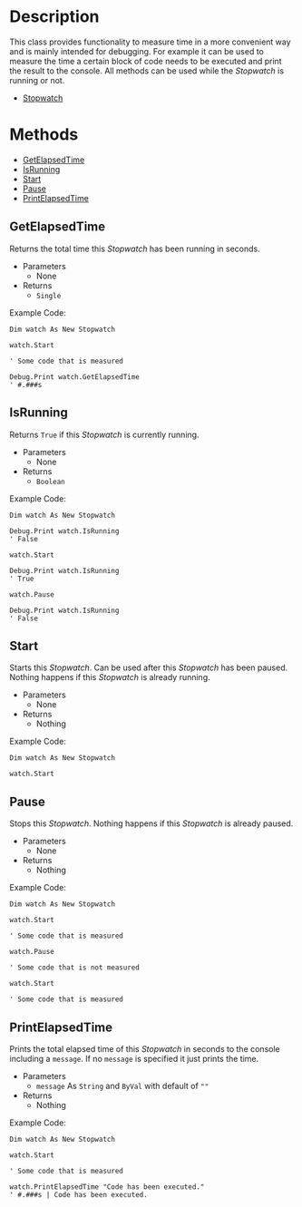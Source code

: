 ﻿# Description
This class provides functionality to measure time in a more convenient way and is mainly intended for debugging. For example it can be used to measure the time a certain block of code needs to be executed and print the result to the console.
All methods can be used while the *Stopwatch* is running or not.
  - [Stopwatch](https://github.com/NicklasRatay/VBA-Library/tree/main/src/Stopwatch.cls)
# Methods
 - [GetElapsedTime](#getelapsedtime)
 - [IsRunning](#isrunning)
 - [Start](#start)
 - [Pause](#pause)
 - [PrintElapsedTime](#printelapsedtime)
## GetElapsedTime
Returns the total time this *Stopwatch* has been running in seconds.
 - Parameters
	 - None
 - Returns
	 - `Single`

Example Code:
```vba
Dim watch As New Stopwatch

watch.Start

' Some code that is measured

Debug.Print watch.GetElapsedTime
' #.###s
```
## IsRunning
Returns `True` if this *Stopwatch* is currently running.
 - Parameters
	 - None
 - Returns
	 - `Boolean`

Example Code:
```vba
Dim watch As New Stopwatch

Debug.Print watch.IsRunning
' False

watch.Start

Debug.Print watch.IsRunning
' True

watch.Pause

Debug.Print watch.IsRunning
' False
```
## Start
Starts this *Stopwatch*. Can be used after this *Stopwatch* has been paused. Nothing happens if this *Stopwatch* is already running.
 - Parameters
	 - None
 - Returns
	 - Nothing

Example Code:
```vba
Dim watch As New Stopwatch

watch.Start
```
## Pause
Stops this *Stopwatch*. Nothing happens if this *Stopwatch* is already paused.
 - Parameters
	 - None
 - Returns
	 - Nothing

Example Code:
```vba
Dim watch As New Stopwatch

watch.Start

' Some code that is measured

watch.Pause

' Some code that is not measured

watch.Start

' Some code that is measured
```
## PrintElapsedTime
Prints the total elapsed time of this *Stopwatch* in seconds to the console including a `message`. If no `message` is specified it just prints the time.
 - Parameters
	 - `message` As `String` and `ByVal` with default of `""`
 - Returns
	 - Nothing

Example Code:
```vba
Dim watch As New Stopwatch

watch.Start

' Some code that is measured

watch.PrintElapsedTime "Code has been executed."
' #.###s | Code has been executed.
```

